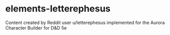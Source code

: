 # elements-letterephesus
Content created by Reddit user u/letterephesus implemented for the Aurora Character Builder for D&amp;D 5e 
